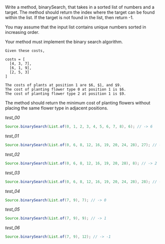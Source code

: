 Write a method, binarySearch, that takes in a sorted list of numbers and a target. The method should return the index where the target can be found within the list. If the target is not found in the list, then return -1.

You may assume that the input list contains unique numbers sorted in increasing order.

Your method must implement the binary search algorithm.

```
Given these costs,

costs = [
  [4, 3, 7],
  [6, 1, 9],
  [2, 5, 3]
]

The costs of plants at position 1 are $6, $1, and $9.
The cost of planting flower type 0 at position 1 is $6.
The cost of planting flower type 2 at position 1 is $9.
```

The method should return the minimum cost of planting flowers without placing the same flower type in adjacent positions.

_test_00_

```java
Source.binarySearch(List.of(0, 1, 2, 3, 4, 5, 6, 7, 8), 6); // -> 6
```

_test_01_

```java
Source.binarySearch(List.of(0, 6, 8, 12, 16, 19, 20, 24, 28), 27); // -> -1
```

_test_02_

```java
Source.binarySearch(List.of(0, 6, 8, 12, 16, 19, 20, 28), 8); // -> 2
```

_test_03_

```java
Source.binarySearch(List.of(0, 6, 8, 12, 16, 19, 20, 24, 28), 28); // -> 8
```

_test_04_

```java
Source.binarySearch(List.of(7, 9), 7); // -> 0
```

_test_05_

```java
Source.binarySearch(List.of(7, 9), 9); // -> 1
```

_test_06_

```java
Source.binarySearch(List.of(7, 9), 12); // -> -1
```


